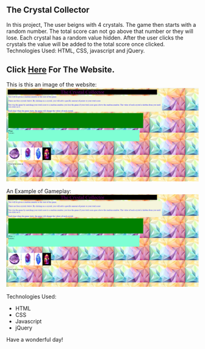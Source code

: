 
## The Crystal Collector
In this project, The user beigns with 4 crystals. The game then starts with a random number. The total score can not go above that number or they will lose. Each crystal has a random value hidden. After the user clicks the crystals the value will be added to the total score once clicked. Technologies Used: HTML, CSS, javascript and jQuery.

## Click [Here](https://ausar1989.github.io/Unit-4-game/) For The Website.

This is this an image of the website:
![Website](assets/images/websitepic.png)

 An Example of Gameplay:
 ![Website](assets/images/websitepic2.png)

Technologies Used:
* HTML
* CSS
* Javascript
* jQuery

Have a wonderful day!